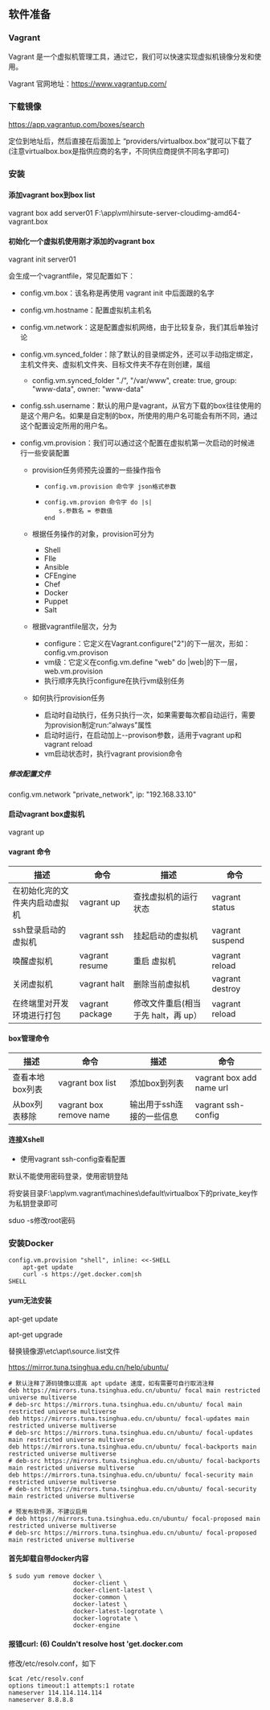 ## 软件准备

### Vagrant

Vagrant 是一个虚拟机管理工具，通过它，我们可以快速实现虚拟机镜像分发和使用。

Vagrant 官网地址：https://www.vagrantup.com/

### 下载镜像

https://app.vagrantup.com/boxes/search

定位到地址后，然后直接在后面加上 “providers/virtualbox.box”就可以下载了 (注意virtualbox.box是指供应商的名字，不同供应商提供不同名字即可)

### 安装

#### 添加vagrant box到box list

vagrant box add server01 F:\app\vm\hirsute-server-cloudimg-amd64-vagrant.box

#### 初始化一个虚拟机使用刚才添加的vagrant box

vagrant init server01

会生成一个vagrantfile，常见配置如下：

- config.vm.box：该名称是再使用 vagrant init 中后面跟的名字

- config.vm.hostname：配置虚拟机主机名

- config.vm.network：这是配置虚拟机网络，由于比较复杂，我们其后单独讨论

- config.vm.synced_folder：除了默认的目录绑定外，还可以手动指定绑定，主机文件夹、虚拟机文件夹、目标文件夹不存在则创建，属组

  - config.vm.synced_folder "./", "/var/www", create: true, group: "www-data", owner: "www-data"

- config.ssh.username：默认的用户是vagrant，从官方下载的box往往使用的是这个用户名。如果是自定制的box，所使用的用户名可能会有所不同，通过这个配置设定所用的用户名。

- config.vm.provision：我们可以通过这个配置在虚拟机第一次启动的时候进行一些安装配置

  - provision任务师预先设置的一些操作指令

    - ```shell
      config.vm.provision 命令字 json格式参数
      ```

    - ```shell
      config.vm.provion 命令字 do |s|
          s.参数名 = 参数值
      end
      ```

  - 根据任务操作的对象，provision可分为

    - Shell
    - FIle
    - Ansible
    - CFEngine
    - Chef
    - Docker
    - Puppet
    - Salt

  - 根据vagrantfile层次，分为

    - configure：它定义在Vagrant.configure("2")的下一层次，形如：config.vm.provison
    - vm级：它定义在config.vm.define "web" do |web|的下一层，web.vm.provision
    - 执行顺序先执行configure在执行vm级别任务

  - 如何执行provision任务

    - 启动时自动执行，任务只执行一次，如果需要每次都自动运行，需要为provision制定run:“always"属性
    - 启动时运行，在启动加上--provison参数，适用于vagrant up和vagrant reload
    - vm启动状态时，执行vagrant provision命令

##### 修改配置文件

   config.vm.network "private_network", ip: "192.168.33.10"

#### 启动vagrant box虚拟机

vagrant up

#### vagrant 命令

| 描述                           | 命令            | 描述                                | 命令            |
| ------------------------------ | --------------- | ----------------------------------- | --------------- |
| 在初始化完的文件夹内启动虚拟机 | vagrant up      | 查找虚拟机的运行状态                | vagrant status  |
| ssh登录启动的虚拟机            | vagrant ssh     | 挂起启动的虚拟机                    | vagrant suspend |
| 唤醒虚拟机                     | vagrant resume  | 重启 虚拟机                         | vagrant reload  |
| 关闭虚拟机                     | vagrant halt    | 删除当前虚拟机                      | vagrant destroy |
| 在终端里对开发环境进行打包     | vagrant package | 修改文件重启(相当于先 halt，再 up） | vagrant reload  |

#### box管理命令

| 描述            | 命令                    | 描述                      | 命令                     |
| --------------- | ----------------------- | ------------------------- | ------------------------ |
| 查看本地box列表 | vagrant box list        | 添加box到列表             | vagrant box add name url |
| 从box列表移除   | vagrant box remove name | 输出用于ssh连接的一些信息 | vagrant ssh-config       |

#### 连接Xshell

- 使用vagrant ssh-config查看配置

默认不能使用密码登录，使用密钥登陆

将安装目录F:\app\vm\.vagrant\machines\default\virtualbox下的private_key作为私钥登录即可

sduo -s修改root密码

### 安装Docker

```shell
config.vm.provision "shell", inline: <<-SHELL
	apt-get update
	curl -s https://get.docker.com|sh
SHELL
```

#### yum无法安装

apt-get update

apt-get upgrade

替换镜像源\etc\apt\source.list文件

https://mirror.tuna.tsinghua.edu.cn/help/ubuntu/

```shell
# 默认注释了源码镜像以提高 apt update 速度，如有需要可自行取消注释
deb https://mirrors.tuna.tsinghua.edu.cn/ubuntu/ focal main restricted universe multiverse
# deb-src https://mirrors.tuna.tsinghua.edu.cn/ubuntu/ focal main restricted universe multiverse
deb https://mirrors.tuna.tsinghua.edu.cn/ubuntu/ focal-updates main restricted universe multiverse
# deb-src https://mirrors.tuna.tsinghua.edu.cn/ubuntu/ focal-updates main restricted universe multiverse
deb https://mirrors.tuna.tsinghua.edu.cn/ubuntu/ focal-backports main restricted universe multiverse
# deb-src https://mirrors.tuna.tsinghua.edu.cn/ubuntu/ focal-backports main restricted universe multiverse
deb https://mirrors.tuna.tsinghua.edu.cn/ubuntu/ focal-security main restricted universe multiverse
# deb-src https://mirrors.tuna.tsinghua.edu.cn/ubuntu/ focal-security main restricted universe multiverse

# 预发布软件源，不建议启用
# deb https://mirrors.tuna.tsinghua.edu.cn/ubuntu/ focal-proposed main restricted universe multiverse
# deb-src https://mirrors.tuna.tsinghua.edu.cn/ubuntu/ focal-proposed main restricted universe multiverse
```

#### 首先卸载自带docker内容

```shell
$ sudo yum remove docker \
                  docker-client \
                  docker-client-latest \
                  docker-common \
                  docker-latest \
                  docker-latest-logrotate \
                  docker-logrotate \
                  docker-engine
```

#### 报错curl: (6) Couldn't resolve host 'get.docker.com

修改/etc/resolv.conf，如下

```
$cat /etc/resolv.conf
options timeout:1 attempts:1 rotate
nameserver 114.114.114.114
nameserver 8.8.8.8
```